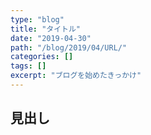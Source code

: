 ```yaml
---
type: "blog"
title: "タイトル"
date: "2019-04-30"
path: "/blog/2019/04/URL/"
categories: []
tags: [] 
excerpt: "ブログを始めたきっかけ"
---
```

## 見出し
